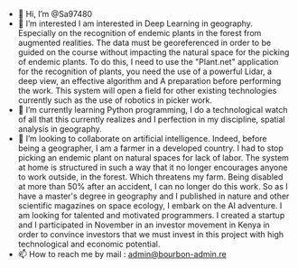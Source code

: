 - 👋 Hi, I’m @Sa97480
- 👀 I’m interested I am interested in Deep Learning in geography. Especially on the recognition of endemic plants in the forest from augmented realities. The data must be georeferenced in order to be guided on the course without impacting the natural space for the picking of endemic plants. To do this, I need to use the "Plant.net" application for the recognition of plants, you need the use of a powerful Lidar, a deep view, an effective algorithm and A preparation before performing the work. This system will open a field for other existing technologies currently such as the use of robotics in picker work.
- 🌱 I’m currently learning Python programming, I do a technological watch of all that this currently realizes and I perfection in my discipline, spatial analysis in geography.
- 💞️ I’m looking to collaborate on artificial intelligence. Indeed, before being a geographer, I am a farmer in a developed country. I had to stop picking an endemic plant on natural spaces for lack of labor. The system at home is structured in such a way that it no longer encourages anyone to work outside, in the forest. Which threatens my farm. Being disabled at more than 50% after an accident, I can no longer do this work. So as I have a master's degree in geography and I published in nature and other scientific magazines on space ecology, I embark on the AI adventure. I am looking for talented and motivated programmers. I created a startup and I participated in November in an investor movement in Kenya in order to convince investors that we must invest in this project with high technological and economic potential.
- 📫 How to reach me by mail : admin@bourbon-admin.re

<!---
Sa97480/Sa97480 is a ✨ special ✨ repository because its `README.md` (this file) appears on your GitHub profile.
You can click the Preview link to take a look at your changes.
--->
